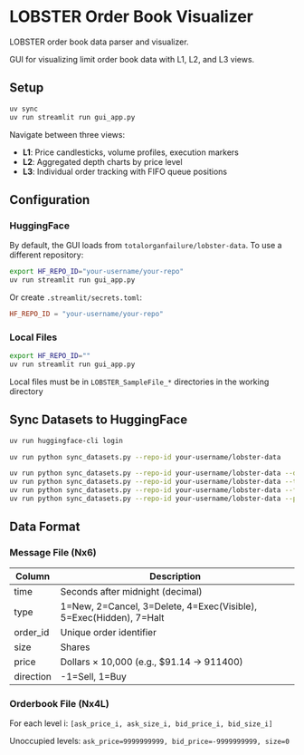 # LOBSTER Order Book Visualizer

LOBSTER order book data parser and visualizer.

GUI for visualizing limit order book data with L1, L2, and L3 views.

## Setup

```bash
uv sync
uv run streamlit run gui_app.py
```

Navigate between three views:
- **L1**: Price candlesticks, volume profiles, execution markers
- **L2**: Aggregated depth charts by price level
- **L3**: Individual order tracking with FIFO queue positions

## Configuration

### HuggingFace

By default, the GUI loads from `totalorganfailure/lobster-data`. To use a different repository:

```bash
export HF_REPO_ID="your-username/your-repo"
uv run streamlit run gui_app.py
```

Or create `.streamlit/secrets.toml`:
```toml
HF_REPO_ID = "your-username/your-repo"
```

### Local Files

```bash
export HF_REPO_ID=""
uv run streamlit run gui_app.py
```

Local files must be in `LOBSTER_SampleFile_*` directories in the working directory

## Sync Datasets to HuggingFace


```bash
uv run huggingface-cli login

uv run python sync_datasets.py --repo-id your-username/lobster-data

uv run python sync_datasets.py --repo-id your-username/lobster-data --dry-run
uv run python sync_datasets.py --repo-id your-username/lobster-data --tickers AAPL MSFT
uv run python sync_datasets.py --repo-id your-username/lobster-data --force-readme --keep-local
uv run python sync_datasets.py --repo-id your-username/lobster-data --private
```

## Data Format

### Message File (Nx6)
| Column | Description |
|--------|-------------|
| time | Seconds after midnight (decimal) |
| type | 1=New, 2=Cancel, 3=Delete, 4=Exec(Visible), 5=Exec(Hidden), 7=Halt |
| order\_id | Unique order identifier |
| size | Shares |
| price | Dollars × 10,000 (e.g., $91.14 → 911400) |
| direction | -1=Sell, 1=Buy |

### Orderbook File (Nx4L)
For each level i: `[ask_price_i, ask_size_i, bid_price_i, bid_size_i]`

Unoccupied levels: `ask_price=9999999999, bid_price=-9999999999, size=0`